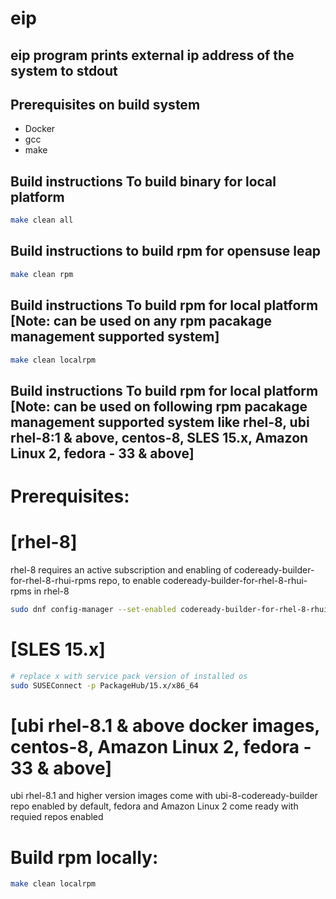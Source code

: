# eip
## eip program prints external ip address of the system to stdout  

## Prerequisites on build system
- Docker
- gcc
- make

##  Build instructions To build binary for local platform
```sh
make clean all
```
##  Build instructions to build rpm for opensuse leap
```sh
make clean rpm
```
##  Build instructions To build rpm for local platform [Note: can be used on any rpm pacakage management supported system]
```sh
make clean localrpm
```
##  Build instructions To build rpm for local platform [Note: can be used on following rpm pacakage management supported system like rhel-8, ubi rhel-8:1 & above, centos-8, SLES 15.x, Amazon Linux 2, fedora - 33 & above]
# Prerequisites:
# [rhel-8]
rhel-8 requires an active subscription and enabling of codeready-builder-for-rhel-8-rhui-rpms repo,
to enable codeready-builder-for-rhel-8-rhui-rpms in rhel-8
```sh
sudo dnf config-manager --set-enabled codeready-builder-for-rhel-8-rhui-rpms
```
# [SLES 15.x]
```sh
# replace x with service pack version of installed os
sudo SUSEConnect -p PackageHub/15.x/x86_64 
```
# [ubi rhel-8.1 & above docker images, centos-8, Amazon Linux 2, fedora - 33 & above]
ubi rhel-8.1 and higher version images come with ubi-8-codeready-builder repo enabled by default, fedora and Amazon Linux 2 come ready with requied repos enabled

# Build rpm locally:
```sh
make clean localrpm
```
